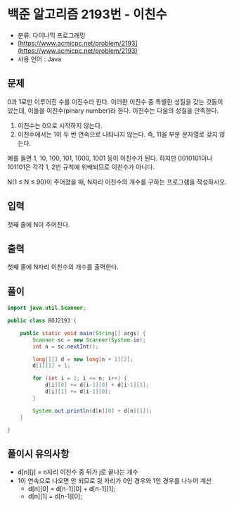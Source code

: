 # 백준 알고리즘 2193번 - 이친수

- 분류: 다이나믹 프로그래밍
- [https://www.acmicpc.net/problem/2193](https://www.acmicpc.net/problem/2193)
- 사용 언어 : Java

## 문제

0과 1로만 이루어진 수를 이진수라 한다. 이러한 이진수 중 특별한 성질을 갖는 것들이 있는데, 이들을 이친수(pinary number)라 한다. 이친수는 다음의 성질을 만족한다.

1. 이친수는 0으로 시작하지 않는다.
2. 이친수에서는 1이 두 번 연속으로 나타나지 않는다. 즉, 11을 부분 문자열로 갖지 않는다.

예를 들면 1, 10, 100, 101, 1000, 1001 등이 이친수가 된다. 하지만 0010101이나 101101은 각각 1, 2번 규칙에 위배되므로 이친수가 아니다.

N(1 ≤ N ≤ 90)이 주어졌을 때, N자리 이친수의 개수를 구하는 프로그램을 작성하시오.


## 입력

첫째 줄에 N이 주어진다.

## 출력

첫째 줄에 N자리 이친수의 개수를 출력한다.


## 풀이

```java
import java.util.Scanner;

public class BOJ2193 {

	public static void main(String[] args) {
		Scanner sc = new Scanner(System.in);
		int n = sc.nextInt();

		long[][] d = new long[n + 1][2];
		d[1][1] = 1;

		for (int i = 1; i <= n; i++) {
			d[i][0] += d[i-1][0] + d[i-1][1];
			d[i][1] += d[i-1][0];
		}

		System.out.println(d[n][0] + d[n][1]);
	}

}

```

## 풀이시 유의사항

- d[n][j] = n자리 이친수 중 뒤가 j로 끝나는 개수
- 1이 연속으로 나오면 안 되므로 뒷 자리가 0인 경우와 1인 경우를 나누어 계산
	- d[n][0] = d[n-1][0] + d[n-1][1];
	- d[n][1] = d[n-1][0];
